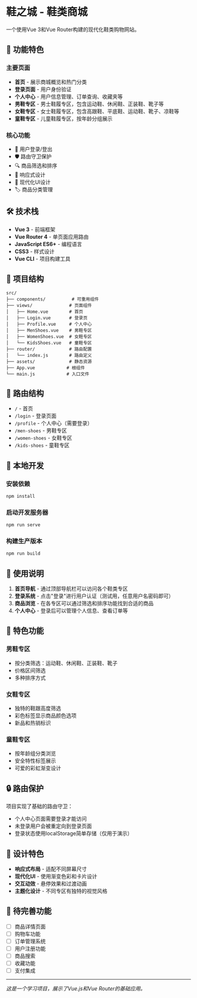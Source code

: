 # 鞋之城 - 鞋类商城

一个使用Vue 3和Vue Router构建的现代化鞋类购物网站。

## 🚀 功能特色

### 主要页面
- **首页** - 展示商城概览和热门分类
- **登录页面** - 用户身份验证
- **个人中心** - 用户信息管理、订单查询、收藏夹等
- **男鞋专区** - 男士鞋履专区，包含运动鞋、休闲鞋、正装鞋、靴子等
- **女鞋专区** - 女士鞋履专区，包含高跟鞋、平底鞋、运动鞋、靴子、凉鞋等
- **童鞋专区** - 儿童鞋履专区，按年龄分组展示

### 核心功能
- 🔐 用户登录/登出
- 🛡️ 路由守卫保护
- 🔍 商品筛选和排序
- 📱 响应式设计
- 🎨 现代化UI设计
- 🏷️ 商品分类管理

## 🛠️ 技术栈

- **Vue 3** - 前端框架
- **Vue Router 4** - 单页面应用路由
- **JavaScript ES6+** - 编程语言
- **CSS3** - 样式设计
- **Vue CLI** - 项目构建工具

## 📁 项目结构

```
src/
├── components/          # 可重用组件
├── views/              # 页面组件
│   ├── Home.vue        # 首页
│   ├── Login.vue       # 登录页
│   ├── Profile.vue     # 个人中心
│   ├── MenShoes.vue    # 男鞋专区
│   ├── WomenShoes.vue  # 女鞋专区
│   └── KidsShoes.vue   # 童鞋专区
├── router/             # 路由配置
│   └── index.js        # 路由定义
├── assets/             # 静态资源
├── App.vue            # 根组件
└── main.js            # 入口文件
```

## 🚦 路由结构

- `/` - 首页
- `/login` - 登录页面
- `/profile` - 个人中心（需要登录）
- `/men-shoes` - 男鞋专区
- `/women-shoes` - 女鞋专区  
- `/kids-shoes` - 童鞋专区

## 🔧 本地开发

### 安装依赖
```bash
npm install
```

### 启动开发服务器
```bash
npm run serve
```

### 构建生产版本
```bash
npm run build
```

## 🎯 使用说明

1. **首页导航** - 通过顶部导航栏可以访问各个鞋类专区
2. **登录系统** - 点击"登录"进行用户认证（测试用，任意用户名密码即可）
3. **商品浏览** - 在各专区可以通过筛选和排序功能找到合适的商品
4. **个人中心** - 登录后可以管理个人信息、查看订单等

## 🌟 特色功能

### 男鞋专区
- 按分类筛选：运动鞋、休闲鞋、正装鞋、靴子
- 价格区间筛选
- 多种排序方式

### 女鞋专区  
- 独特的鞋跟高度筛选
- 彩色标签显示商品颜色选项
- 新品和热销标识

### 童鞋专区
- 按年龄组分类浏览
- 安全特性标签展示
- 可爱的彩虹渐变设计

## 🔒 路由保护

项目实现了基础的路由守卫：
- 个人中心页面需要登录才能访问
- 未登录用户会被重定向到登录页面
- 登录状态使用localStorage简单存储（仅用于演示）

## 🎨 设计特色

- **响应式布局** - 适配不同屏幕尺寸
- **现代化UI** - 使用渐变色彩和卡片设计
- **交互动效** - 悬停效果和过渡动画
- **主题化设计** - 不同专区有独特的视觉风格

## 📝 待完善功能

- [ ] 商品详情页面
- [ ] 购物车功能
- [ ] 订单管理系统
- [ ] 用户注册功能
- [ ] 商品搜索
- [ ] 收藏功能
- [ ] 支付集成

---

*这是一个学习项目，展示了Vue.js和Vue Router的基础应用。*
